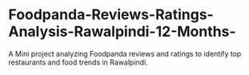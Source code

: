# Foodpanda-Reviews-Ratings-Analysis-Rawalpindi-12-Months-
A Mini project analyzing Foodpanda reviews and ratings to identify top restaurants and food trends in Rawalpindi.

